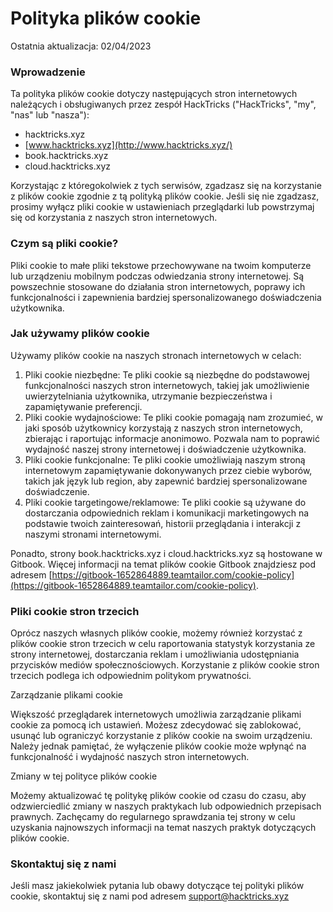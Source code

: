 # Polityka plików cookie

Ostatnia aktualizacja: 02/04/2023

### Wprowadzenie

Ta polityka plików cookie dotyczy następujących stron internetowych należących i obsługiwanych przez zespół HackTricks ("HackTricks", "my", "nas" lub "nasza"):

* hacktricks.xyz
* [www.hacktricks.xyz](http://www.hacktricks.xyz/)
* book.hacktricks.xyz
* cloud.hacktricks.xyz

Korzystając z któregokolwiek z tych serwisów, zgadzasz się na korzystanie z plików cookie zgodnie z tą polityką plików cookie. Jeśli się nie zgadzasz, prosimy wyłącz pliki cookie w ustawieniach przeglądarki lub powstrzymaj się od korzystania z naszych stron internetowych.

### Czym są pliki cookie?

Pliki cookie to małe pliki tekstowe przechowywane na twoim komputerze lub urządzeniu mobilnym podczas odwiedzania strony internetowej. Są powszechnie stosowane do działania stron internetowych, poprawy ich funkcjonalności i zapewnienia bardziej spersonalizowanego doświadczenia użytkownika.

### Jak używamy plików cookie

Używamy plików cookie na naszych stronach internetowych w celach:

1. Pliki cookie niezbędne: Te pliki cookie są niezbędne do podstawowej funkcjonalności naszych stron internetowych, takiej jak umożliwienie uwierzytelniania użytkownika, utrzymanie bezpieczeństwa i zapamiętywanie preferencji.
2. Pliki cookie wydajnościowe: Te pliki cookie pomagają nam zrozumieć, w jaki sposób użytkownicy korzystają z naszych stron internetowych, zbierając i raportując informacje anonimowo. Pozwala nam to poprawić wydajność naszej strony internetowej i doświadczenie użytkownika.
3. Pliki cookie funkcjonalne: Te pliki cookie umożliwiają naszym stroną internetowym zapamiętywanie dokonywanych przez ciebie wyborów, takich jak język lub region, aby zapewnić bardziej spersonalizowane doświadczenie.
4. Pliki cookie targetingowe/reklamowe: Te pliki cookie są używane do dostarczania odpowiednich reklam i komunikacji marketingowych na podstawie twoich zainteresowań, historii przeglądania i interakcji z naszymi stronami internetowymi.

Ponadto, strony book.hacktricks.xyz i cloud.hacktricks.xyz są hostowane w Gitbook. Więcej informacji na temat plików cookie Gitbook znajdziesz pod adresem [https://gitbook-1652864889.teamtailor.com/cookie-policy](https://gitbook-1652864889.teamtailor.com/cookie-policy).

### Pliki cookie stron trzecich

Oprócz naszych własnych plików cookie, możemy również korzystać z plików cookie stron trzecich w celu raportowania statystyk korzystania ze strony internetowej, dostarczania reklam i umożliwiania udostępniania przycisków mediów społecznościowych. Korzystanie z plików cookie stron trzecich podlega ich odpowiednim politykom prywatności.

Zarządzanie plikami cookie

Większość przeglądarek internetowych umożliwia zarządzanie plikami cookie za pomocą ich ustawień. Możesz zdecydować się zablokować, usunąć lub ograniczyć korzystanie z plików cookie na swoim urządzeniu. Należy jednak pamiętać, że wyłączenie plików cookie może wpłynąć na funkcjonalność i wydajność naszych stron internetowych.

Zmiany w tej polityce plików cookie

Możemy aktualizować tę politykę plików cookie od czasu do czasu, aby odzwierciedlić zmiany w naszych praktykach lub odpowiednich przepisach prawnych. Zachęcamy do regularnego sprawdzania tej strony w celu uzyskania najnowszych informacji na temat naszych praktyk dotyczących plików cookie.

### Skontaktuj się z nami

Jeśli masz jakiekolwiek pytania lub obawy dotyczące tej polityki plików cookie, skontaktuj się z nami pod adresem [support@hacktricks.xyz](mailto:support@hacktricks.xyz)
